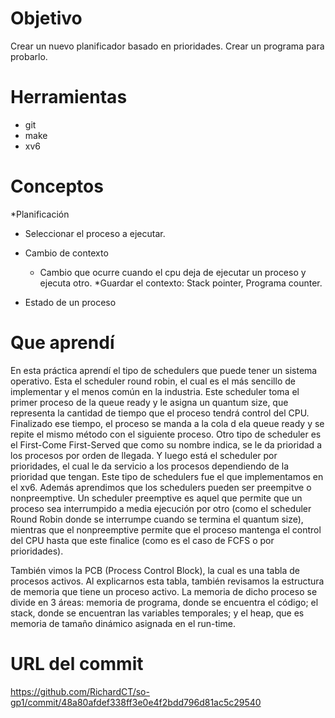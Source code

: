 # Objetivo
Crear un nuevo planificador basado en prioridades.
Crear un programa para probarlo.

# Herramientas
* git
* make 
* xv6

# Conceptos

*Planificación
  * Seleccionar el proceso a ejecutar.
  
* Cambio de contexto
  * Cambio que ocurre cuando el cpu deja de ejecutar un proceso y ejecuta otro.
  *Guardar el contexto: Stack pointer, Programa counter.
  
* Estado de un proceso


# Que aprendí
En esta práctica aprendí el tipo de schedulers que puede tener un sistema operativo. Esta el scheduler round robin, el cual es el más sencillo de implementar y el menos común en la industria. Este scheduler toma el primer proceso de la queue ready y le asigna un quantum size, que representa la cantidad de tiempo que el proceso tendrá control del CPU. Finalizado ese tiempo, el proceso se manda a la cola d ela queue ready y se repite el mismo método con el siguiente proceso. Otro tipo de scheduler es el First-Come First-Served que como su nombre indica, se le da prioridad a los procesos por orden de llegada. Y luego está el scheduler por prioridades, el cual le da servicio a los procesos dependiendo de la prioridad que tengan. Este tipo de schedulers fue el que implementamos en el xv6. Además aprendimos que los schedulers pueden ser preempitve o nonpreemptive. Un scheduler preemptive es aquel que permite que un proceso sea interrumpido a media ejecución por otro (como el scheduler Round Robin donde se interrumpe cuando se termina el quantum size), mientras que el nonpreemptive permite que el proceso mantenga el control del CPU hasta que este finalice (como es el caso de FCFS o por prioridades).

También vimos la PCB (Process Control Block), la cual es una tabla de procesos activos. Al explicarnos esta tabla, también revisamos la estructura de memoria que tiene un proceso activo. La memoria de dicho proceso se divide en 3 áreas: memoria de programa, donde se encuentra el código; el stack, donde se encuentran las variables temporales; y el heap, que es memoria de tamaño dinámico asignada en el run-time.


# URL del commit
https://github.com/RichardCT/so-gp1/commit/48a80afdef338ff3e0e4f2bdd796d81ac5c29540

